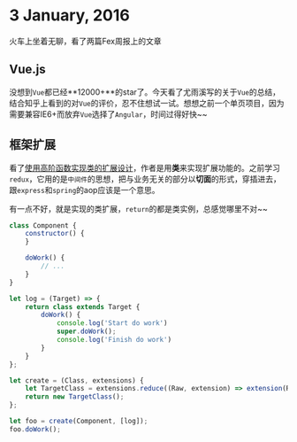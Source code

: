 # 3 January, 2016
火车上坐着无聊，看了两篇Fex周报上的文章

## Vue.js 

没想到`Vue`都已经**12000+**的star了。今天看了尤雨溪写的关于`Vue`的总结，结合知乎上看到的对`Vue`的评价，忍不住想试一试。想想之前一个单页项目，因为需要兼容IE6+而放弃`Vue`选择了`Angular`，时间过得好快~~

## 框架扩展

看了[使用高阶函数实现类的扩展设计](http://efe.baidu.com/blog/use-high-order-functions-for-extensions/)，作者是用**类**来实现扩展功能的。之前学习`redux`，它用的是`中间件`的思想，把与业务无关的部分以**切面**的形式，穿插进去，跟`express`和`spring`的aop应该是一个意思。

有一点不好，就是实现的类扩展，`return`的都是类实例，总感觉哪里不对~~

```js
class Component {
    constructor() {
    }

    doWork() {
        // ...
    }
}

let log = (Target) => {
    return class extends Target {
        doWork() {
            console.log('Start do work')
            super.doWork();
            console.log('Finish do work')
        }
    }
};

let create = (Class, extensions) {
    let TargetClass = extensions.reduce((Raw, extension) => extension(Raw), Class);
    return new TargetClass();
};

let foo = create(Component, [log]);
foo.doWork();
```